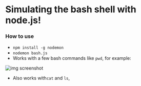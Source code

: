 # Simulating the bash shell with node.js!

### How to use 
- `npm install -g nodemon`
- `nodemon bash.js`
- Works with a few bash commands like `pwd`, for example:

![img screenshot](https://user-images.githubusercontent.com/38323656/126417285-bc9cdabe-c3a4-4f04-872c-7e585e31b0f0.png)

- Also works with`cat` and `ls`,
